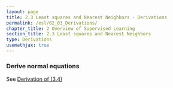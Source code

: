 ```yaml
---
layout: page
title: 2.3 Least squares and Nearest Neighbors - Derivations
permalink: /esl/02_03_Derivations/
chapter_title: 2 Overview of Supervised Learning
section_title: 2.3 Least squares and Nearest Neighbors
type: Derivations
usemathjax: true
---
```


### Derive normal equations

See [Derivation of (3.4)](/esl/03_02_Derivations)
